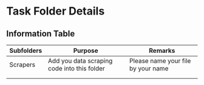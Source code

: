 # Task Folder Details

## Information Table

| Subfolders | Purpose | Remarks |
|-|-|-|
| Scrapers | Add you data scraping code into this folder  | Please name your file by your name |
| | |
| | |
